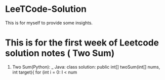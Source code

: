 # LeeTCode-Solution
This is for myself to provide some insights. 
# This is for the first week of Leetcode solution notes ( Two Sum) 
1. Two Sum(Python):
_ Java: class solution:
            public int[] twoSum(int[] nums,
                           int target){
               for (int i = 0: I < num

